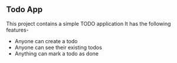 ## Todo App
This project contains a simple TODO application
It has the following features-
- Anyone can create a todo
- Anyone can see their existing todos
- Anything can mark a todo as done
